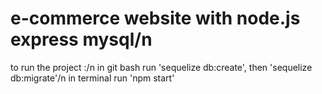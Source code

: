 # e-commerce website with node.js express mysql/n
to run the project :/n
 in git bash run 'sequelize db:create', then 'sequelize db:migrate'/n
 in terminal run 'npm start'
